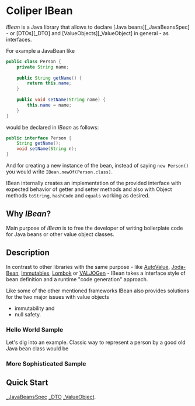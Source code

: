 # Coliper IBean

*IBean* is a Java library that allows to declare [Java beans][_JavaBeansSpec] - or 
[DTOs][_DTO] and [ValueObjects][_ValueObject] in general - as interfaces.

For example a JavaBean like

```Java
public class Person {
    private String name;
    
    public String getName() {
        return this.name;
    }
    
    public void setName(String name) {
        this.name = name;
    } 
}
```

would be declared in *IBean* as follows:

```Java
public interface Person {
    String getName();
    void setName(String n);
}
```

And for creating a new instance of the bean, instead of saying ```new Person()``` you would
write ```IBean.newOf(Person.class)```.

IBean internally creates an implementation of the provided interface with expected behavior of
getter and setter methods and also with Object methods `toString`, `hashCode` and 
`equals` working as desired.

## Why *IBean*?

Main purpose of *IBean* is to free the developer of writing boilerplate code for Java beans or other
value object classes. 

## Description

In contrast to other libraries with the same purpose - like 
[AutoValue](https://github.com/google/auto/tree/master/value), 
[Joda-Bean](http://www.joda.org/joda-beans/), 
[Immutables](http://immutables.org/),
[Lombok](https://projectlombok.org/) or
[VALJOGen](http://valjogen.41concepts.com/) - IBean takes a interface style of bean definition 
and a runtime "code generation" approach.

Like some of the other mentioned frameworks IBean also provides solutions for the two major issues
with value objects
- immutability and
- null safety.

### Hello World Sample

Let's dig into an example. Classic way to represent a person by a good old Java bean class would be



### More Sophisticated Sample

## Quick Start

[_JavaBeansSpec](http://www.oracle.com/technetwork/java/javase/documentation/spec-136004.html)
[_DTO](http://en.wikipedia.org/wiki/Data_Transfer_Object)
[_ValueObject](http://martinfowler.com/bliki/ValueObject.html).

